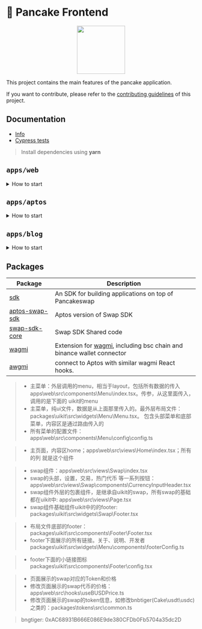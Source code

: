 # 🥞 Pancake Frontend

<p align="center">
  <a href="https://pancakeswap.finance">
      <img src="https://pancakeswap.finance/logo.png" height="128">
  </a>
</p>

This project contains the main features of the pancake application.

If you want to contribute, please refer to the [contributing guidelines](./CONTRIBUTING.md) of this project.

## Documentation

- [Info](doc/Info.md)
- [Cypress tests](doc/Cypress.md)

> Install dependencies using **yarn**

## `apps/web`
<details>
<summary>
How to start
</summary>

```sh
yarn
# 有时候依赖装不上报错，需要到web目录下，yarn run typechain
```

start the development server
```sh
# 跑这个 dev命令，才会映射本地的修改
yarn dev --no-daemon
```

build with production mode
```sh
# 必须加上后面这个  --no-daemon
yarn build  --no-daemon

# start the application after build。这个start命令跑的生产的配置，虽然也会在本地启动项目，但是本地修改了之后 不会触发改变
yarn start  --no-daemon
```
</details>

## `apps/aptos`
<details>
<summary>
How to start
</summary>

```sh
yarn dev:aptos
```
```sh
yarn turbo run build --filter=aptos-web
```
</details>

## `apps/blog`
<details>
<summary>
How to start
</summary>

```sh
yarn dev:blog
```
```sh
yarn turbo run build --filter=blog
```
</details>


## Packages

| Package                                                       | Description                                                                                                            |
|---------------------------------------------------------------|------------------------------------------------------------------------------------------------------------------------|
| [sdk](/packages/swap-sdk)                                     | An SDK for building applications on top of Pancakeswap                                                                 |
| [aptos-swap-sdk](/packages/aptos-swap-sdk)                    | Aptos version of Swap SDK                                                                                              |
| [swap-sdk-core](/packages/swap-sdk-core)                      | Swap SDK Shared code                                                                                                   |
| [wagmi](/packages/wagmi)                                      | Extension for [wagmi](https://github.com/wagmi-dev/wagmi), including bsc chain and binance wallet connector            |
| [awgmi](/packages/awgmi)                                      | connect to Aptos with similar wagmi React hooks.                                                                       |


>+ 主菜单：外层调用的menu，相当于layout，包括所有数据的传入 apps\web\src\components\Menu\index.tsx。传参，从这里面传入，调用的是下面的 uikit的menu
> + 主菜单，纯ui文件，数据是从上面那里传入的。最外层布局文件：packages\uikit\src\widgets\Menu\Menu.tsx。 包含头部菜单和底部菜单，内容区是通过路由传入的
> + 所有菜单的配置文件：apps\web\src\components\Menu\config\config.ts

>+ 主页面，内容区home；apps\web\src\views\Home\index.tsx；所有的列 就是这个组件

>+ swap组件：apps\web\src\views\Swap\index.tsx
> + swap的头部，设置，交易，热门代币 等一系列按钮：apps\web\src\views\Swap\components\CurrencyInputHeader.tsx
> + swap组件外层的包裹组件，是继承自uikit的swap，所有swap的基础都在uikit中: apps\web\src\views\Page.tsx
> + swap组件基础组件uikit中的的footer: packages\uikit\src\widgets\Swap\Footer.tsx

>+ 布局文件底部的footer：packages\uikit\src\components\Footer\Footer.tsx
> + footer下面展示的所有链接。关于、说明、开发者 packages\uikit\src\widgets\Menu\components\footerConfig.ts

> + footer下面的小链接图标 packages\uikit\src\components\Footer\config.tsx


>+ 页面展示的swap对应的Token和价格
> + 修改页面展示的swap代币的价格：apps\web\src\hooks\useBUSDPrice.ts
> + 修改页面展示的swap的token信息，如修改bnbtiger(Cake\usdt\usdc)之类的：packages\tokens\src\common.ts

> bngtiger: 0xAC68931B666E086E9de380CFDb0Fb5704a35dc2D